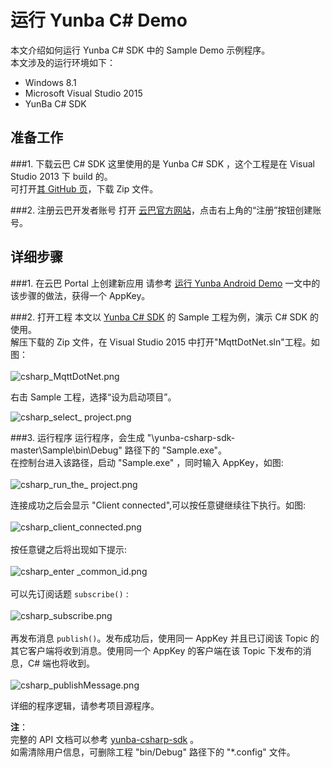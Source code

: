 # 运行 Yunba C# Demo

本文介绍如何运行 Yunba C# SDK 中的 Sample Demo 示例程序。
<br>
本文涉及的运行环境如下：

* Windows 8.1
* Microsoft Visual Studio 2015
* YunBa C# SDK

## 准备工作

###1. 下载云巴 C# SDK
这里使用的是 Yunba C# SDK ，这个工程是在 Visual Studio 2013 下 build 的。<br>
可打开[其 GitHub 页](https://github.com/yunba/yunba-csharp-sdk)，下载 Zip 文件。<br>


###2. 注册云巴开发者账号
打开 [云巴官方网站](http://yunba.io "云巴官方网站")，点击右上角的“注册”按钮创建账号。  

## 详细步骤

###1. 在云巴 Portal 上创建新应用
请参考 [运行 Yunba Android Demo](https://github.com/yunba/docs/blob/master/quickstart/demo/Demo_Android.md) 
一文中的该步骤的做法，获得一个 AppKey。

###2. 打开工程
本文以 [Yunba C# SDK](https://github.com/yunba/yunba-csharp-sdk) 的 Sample 工程为例，演示 C# SDK 的使用。
<br>
解压下载的 Zip 文件，在 Visual Studio 2015 中打开"MqttDotNet.sln"工程。如图：
<br>
<br>
![csharp_MqttDotNet.png](https://raw.githubusercontent.com/yunba/docs/master/image/for_quickstart/csharp_MqttDotNet.png)


右击 Sample 工程，选择“设为启动项目”。


![csharp_select_ project.png](https://github.com/yunba/docs/blob/master/image/for_quickstart/csharp_select_%20project.png)


###3. 运行程序
运行程序，会生成 "\yunba-csharp-sdk-master\Sample\bin\Debug" 路径下的 "Sample.exe"。<br>
在控制台进入该路径，启动 "Sample.exe" ，同时输入 AppKey，如图: <br>
<br>
![csharp_run_the_ project.png](https://raw.githubusercontent.com/yunba/docs/master/image/for_quickstart/csharp_run_the_%20project.png)

连接成功之后会显示 "Client connected",可以按任意键继续往下执行。如图:
<br><br>
![csharp_client_connected.png](https://raw.githubusercontent.com/yunba/docs/master/image/for_quickstart/csharp_client_connected.png)
<br><br>
按任意键之后将出现如下提示:
<br><br>
![csharp_enter _common_id.png](https://raw.githubusercontent.com/yunba/docs/master/image/for_quickstart/csharp_enter%20_common_id.png)
<br><br>
可以先订阅话题 `subscribe()` :
<br><br>
![csharp_subscribe.png](https://raw.githubusercontent.com/yunba/docs/master/image/for_quickstart/csharp_subscribe.png)
<br><br>
再发布消息 `publish()`。发布成功后，使用同一 AppKey 并且已订阅该 Topic 的其它客户端将收到消息。使用同一个 AppKey 的客户端在该 Topic 下发布的消息，C# 端也将收到。
<br><br>
![csharp_publishMessage.png](https://raw.githubusercontent.com/yunba/docs/master/image/for_quickstart/csharp_publishMessage.png)
<br>

详细的程序逻辑，请参考项目源程序。
<br>

**注**：
<br>
完整的 API 文档可以参考 [yunba-csharp-sdk](https://github.com/yunba/yunba-csharp-sdk) 。
<br>
如需清除用户信息，可删除工程 "bin/Debug" 路径下的 "*.config" 文件。

